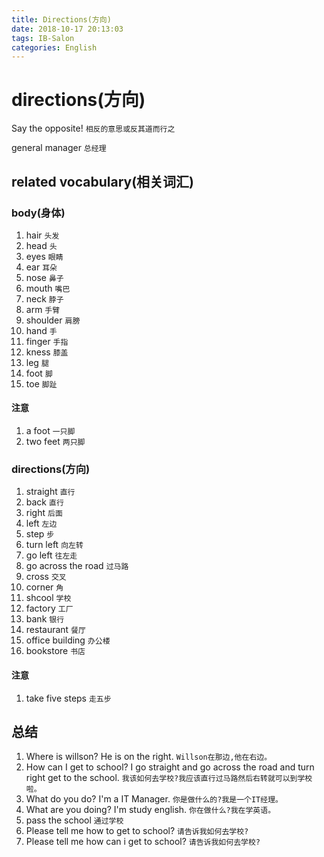 ```yaml
---
title: Directions(方向)
date: 2018-10-17 20:13:03
tags: IB-Salon
categories: English
---
```



# directions(方向)

Say the opposite! `相反的意思或反其道而行之`

general manager `总经理`

## related vocabulary(相关词汇)

### body(身体)

1. hair `头发`
2. head `头`
3. eyes `眼睛`
4. ear  `耳朵`
5. nose `鼻子`
6. mouth `嘴巴`
7. neck `脖子`
8. arm  `手臂`
9. shoulder `肩膀`
10. hand `手`
11. finger `手指`
12. kness `膝盖`
13. leg `腿`
14. foot  `脚`
15. toe `脚趾`


#### 注意

1. a foot `一只脚`
2. two feet `两只脚`


### directions(方向)

1. straight `直行`
2. back `直行`
3. right `后面`
4. left `左边`
5. step `步`
6. turn left `向左转`
7. go left `往左走`
8. go across the road `过马路`
9. cross `交叉`
10. corner `角`
10. shcool `学校`
11. factory `工厂`
12. bank `银行`
13. restaurant `餐厅`
14. office building `办公楼`
15. bookstore `书店`


#### 注意

1. take five steps `走五步`


## 总结

1. Where is willson? He is on the right. `Willson在那边,他在右边。`
2. How can I get to school? I go straight and go across the road and turn right get to the school. `我该如何去学校?我应该直行过马路然后右转就可以到学校啦。`
3. What do you do? I'm a IT Manager. `你是做什么的?我是一个IT经理。`
4. What are you doing? I'm study english. `你在做什么?我在学英语。`
5. pass the school `通过学校`
6. Please tell me how to get to school? `请告诉我如何去学校?`
7. Please tell me how can i get to school? `请告诉我如何去学校?`


